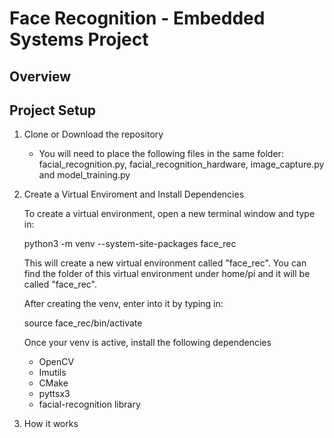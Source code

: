 # Face Recognition - Embedded Systems Project
## Overview
## Project Setup
1. Clone or Download the repository
    - You will need to place the following files in the same folder: facial_recognition.py, facial_recognition_hardware, image_capture.py and model_training.py

2. Create a Virtual Enviroment and Install Dependencies

    To create a virtual environment, open a new terminal window and type in:
    
    python3 -m venv --system-site-packages face_rec
    
    This will create a new virtual environment called "face_rec". You can find the folder of this virtual environment under home/pi and it will be called "face_rec".
    
    After creating the venv, enter into it by typing in:
    
    source face_rec/bin/activate
    
    Once your venv is active, install the following dependencies

      - OpenCV 
      - Imutils
      - CMake
      - pyttsx3
      - facial-recognition library

 
3. How it works
